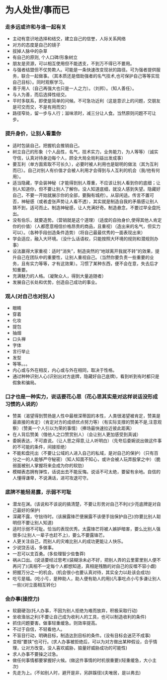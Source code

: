 # 为人处世/事而已

### 走多远或许和与谁一起有关
- 主动有意识地选择和结交，建立自己的信誉，人际关系网络
- 对方的态度是自己的镜子
- 拔掉人脉中的杂草
- 有自己的原则, 个人口碑/形象树立
- 朋友是资源，可以相互使用但不能透支，不到万不得已不要用。
- 与强者结盟但不仗势欺人。可能是一条快速改变现状的路径。可为强者提供服务，联合一起做事。（其本质还是借助强者的名气技术,也可保护自己等等实现自己目标）。同时观察学习。
- 善于用人（自己再强大也只是一人之力）。（刘邦）。（知人善任）。
- 与人为善，而后选择性结交。
- 平时多联系，即使是简单的问候。不可急功近利（这是意识上的问题，交朋友是可交而交，不是有用而交）
- 路径窄处，留一步与人行；滋味浓时，减三分让人食。当然原则问题不可让步。

### 提升身价，让别人看重你
- 适时包装自己，把握机会推销自己。
- 树立自己的形象（个人品性，名气，技术实力，业务能力，为人等等）（诚实守信，认真对待身边每个人，顾全大局全局利益出发成事）
- 要互利（单方面索取不可长久），必要时被人利用也是聪明的做法（其为互利而已）。自己对别人有价值才会被人利用才会得到与人互利的机会（我/他有何用）。
- 适当隐藏，学会装神秘（才能得到别人尊重，不应该让别人看到你的底细；让别人知道你，但不要让别人了解你。没人知道底细，就没人感到失望。隐藏好自己，不要一开始就展示你的全部，要胸有城府）。从容闲适。传言不置可否，神秘感（或者虚张声势让人看不透），其实就是制造自我的矛盾感让别人猜不到，适可而止。制造神秘感，让人充满好奇。制造悬念，不要过早全盘托出。
- 没有伯乐，就要造势。（营销就是这个道理）（适度的自抬身价,使得其他人肯定你的价值）（人都愿意相信价格昂贵的商品，且重视）（造出来的名气，但实力可以）。（各种手段创造条件造势）（将自己最最优秀的一面表现出来）
- 学会适应，融入大环境。（没什么话语权，只能按照大环境的规则和潜规则办事）
- 设法赢得大家重视：适时“消失”，制造突然的“地球离开我就不转”的效果，提升自己在团队中的重要性，让别人重视自己。（当然你要负责一些重要的业务，且有实力等等，才有这效果）。习惯了某种东西，便不会在意，失去后才知重要。
- 充满魅力的人格。（凝聚众人，得到大量追随者）
- 发展自己长处和优势，创造自己成功的事业。

### 观人(对自己也对别人)
- 眼睛
- 穿着
- 化妆
- 提包
- 抽烟
- 口头禅
- 字体
- 言行举止
- 发型
- 等等。。。
- 内心或与外在相反，内心或与外在相同，取决于性格。
- 通过种种识别人心(识别出对方底牌，隐藏好自己底牌)，看到听到有时都只是假象和骗局。

### 口才也是一种实力，说话要花心思（花心思其实是对这样说话没形成习惯的人说的）
- 赞美（渴望得到赞扬是人性中最根深蒂固的本性，人类很渴望被肯定，赞美是最直接的肯定）（肯定对方的成绩优点努力等）（有实际支撑的赞美不是,注意观察）（赞美一个人引以为荣的事情）（捧场最快速拉近彼此距离）
- 在人背后赞美（借他人之口赞赏别人）（会让别人更加感受到真诚）
- 委婉表达，不可直说。（让人思之得意,让人听明白）（先夸后委婉说出做这件事的不可能的条件，间接拒绝）
- 不能和盘托出（不要让公域的人进入自己的私域，是对自己的保护）（只有百分之一的人能够严守秘密）（知人知面不知心，或许会被人玩弄股掌之中）（脆弱面被别人掌握将来会成为你的软肋）
- 模糊表态拥有弹性，话说出去不能反悔。说话不可太绝，要留有余地。自信的人懂得谦卑，不说满话，进可攻退可守。
​
### 底牌不能轻易露，示弱不可耻
- 潜龙在渊。(该说和不该说的搞清楚，不要让形势对自己不利)(少亮底牌是对自己最好的保护)
- 深藏不露，守拙待时。(该展露锋芒便展露不该便手拙保护自己)(你要比别人聪明但不要让别人知道)
- 适时示弱不可耻。恰当的表现优秀。太露锋芒将被人嫉妒暗害，要么比别人强很多(让别人一辈子也赶不上)，要么不要露锋芒。
- 人更关注自己，而别人的灾难比别人的成功更能让人快乐。
- 少说饶舌话，多做事。
- 一忍可以支百勇。(多些理智少些鲁莽)
- 祸从口出。(说话要经过思考)(装糊涂未必不好，把别人弄的云里雾里别人便不再问了)(真相不一定每个人都想知道，真相是残酷的对自己的反噬不容小觑)
- 把握万分之一的机会。(机会很小也要认真对待，其实全力以赴该会成功)
- 吃亏是福。(吃小亏，是种助人，助人便有助人的用)(凡事吃点小亏多谦让别人一些)(对立面相互转化)

### 会办事(操控力)
- 软磨硬泡(托人办事，不因为别人拒绝为难而放弃，积极采取行动)
- 坐收渔翁之利(不要让自己成为收利人的工具，也可以制造收利的条件)
- 抓住问题要害。做事轻重缓急。则效率提高。
- 不过于自信，不轻看他人。
- 不盲目行动，明确目标，制造达到目标的条件。(没有目标会迷茫不成事)
- 变相“要挟”也可行。(求人办事被拒绝后，可以为对方做出某种假设，合乎情理，让对方改变。没人喜欢威胁，掂量好威胁成功的可能性)
- 求人办事不要操之过急。
- 做任何事情都要掌握好火候。(做这件事情的时机很重要)(轻重缓急，大小主次)
- 先走为上。(不如别人时，避开是非，另辟蹊径)(夫唯居，是以弗去)

